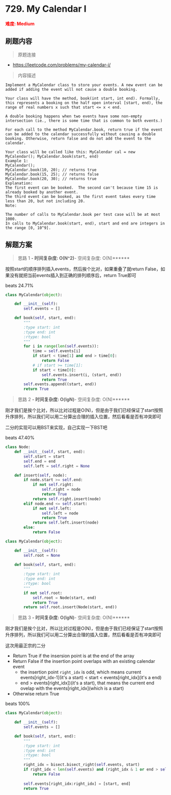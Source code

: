 # 729. My Calendar I

**<font color=red>难度: Medium</font>**

## 刷题内容

> 原题连接

* https://leetcode.com/problems/my-calendar-i/

> 内容描述

```
Implement a MyCalendar class to store your events. A new event can be added if adding the event will not cause a double booking.

Your class will have the method, book(int start, int end). Formally, this represents a booking on the half open interval [start, end), the range of real numbers x such that start <= x < end.

A double booking happens when two events have some non-empty intersection (ie., there is some time that is common to both events.)

For each call to the method MyCalendar.book, return true if the event can be added to the calendar successfully without causing a double booking. Otherwise, return false and do not add the event to the calendar.

Your class will be called like this: MyCalendar cal = new MyCalendar(); MyCalendar.book(start, end)
Example 1:
MyCalendar();
MyCalendar.book(10, 20); // returns true
MyCalendar.book(15, 25); // returns false
MyCalendar.book(20, 30); // returns true
Explanation: 
The first event can be booked.  The second can't because time 15 is already booked by another event.
The third event can be booked, as the first event takes every time less than 20, but not including 20.
Note:

The number of calls to MyCalendar.book per test case will be at most 1000.
In calls to MyCalendar.book(start, end), start and end are integers in the range [0, 10^9].
```

## 解题方案

> 思路 1
******- 时间复杂度: O(N^2)******- 空间复杂度: O(N)******





按照start的顺序排列插入events，然后挨个比对，如果重叠了就return False，如果没有就把当前events插入到正确的排列顺序后，return True即可

beats 24.71%


```python
class MyCalendar(object):

    def __init__(self):
        self.events = []

    def book(self, start, end):
        """
        :type start: int
        :type end: int
        :rtype: bool
        """
        for i in range(len(self.events)):
            time = self.events[i]
            if start < time[1] and end > time[0]:
                return False
            # if start >= time[1]:
            if start < time[0]:
                self.events.insert(i, (start, end))
                return True
        self.events.append((start, end))
        return True
```


> 思路 2
******- 时间复杂度: O(lgN)******- 空间复杂度: O(N)******



刚才我们是挨个比对，所以比对过程是O(N)，但是由于我们已经保证了start按照升序排列，所以我们可以用二分算出合理的插入位置，然后看看是否有冲突即可

二分的实现可以用BST来实现，自己实现一下BST吧

beats 47.40%

```python
class Node:
    def __init__(self, start, end):
        self.start = start
        self.end = end
        self.left = self.right = None

    def insert(self, node):
        if node.start >= self.end:
            if not self.right:
                self.right = node
                return True
            return self.right.insert(node)
        elif node.end <= self.start:
            if not self.left:
                self.left = node
                return True
            return self.left.insert(node)
        else:
            return False

class MyCalendar(object):

    def __init__(self):
        self.root = None

    def book(self, start, end):
        """
        :type start: int
        :type end: int
        :rtype: bool
        """
        if not self.root:
            self.root = Node(start, end)
            return True
        return self.root.insert(Node(start, end))
```

> 思路 3
******- 时间复杂度: O(lgN)******- 空间复杂度: O(N)******

刚才我们是挨个比对，所以比对过程是O(N)，但是由于我们已经保证了start按照升序排列，所以我们可以用二分算出合理的插入位置，然后看看是否有冲突即可

这次用最正宗的二分


- Return True if the insersion point is at the end of the array
- Return False if the insertion point overlaps with an existing calendar event
    - the insertion point ```right_idx``` is odd, which means current events[right_idx-1](it's a start) < start < events[right_idx](it's a end)
    - end > events[right_idx])(it's a start), that means the current end ovelap with the events[right_idx](which is a start)
- Otherwise return True

beats 100%

```python
class MyCalendar(object):

    def __init__(self):
        self.events = []

    def book(self, start, end):
        """
        :type start: int
        :type end: int
        :rtype: bool
        """
        right_idx = bisect.bisect_right(self.events, start)
        if right_idx < len(self.events) and (right_idx & 1 or end > self.events[right_idx]):
            return False
        
        self.events[right_idx:right_idx] = [start, end]
        return True
```

































